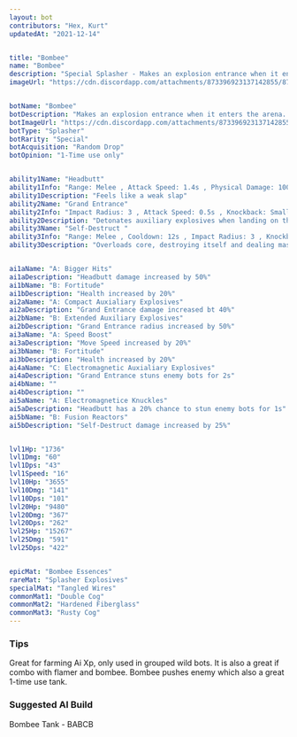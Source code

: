 ```yaml
---
layout: bot
contributors: "Hex, Kurt"
updatedAt: "2021-12-14"


title: "Bombee"
name: "Bombee"
description: "Special Splasher - Makes an explosion entrance when it enters the arena. Self-destructs when fully charged"
imageUrl: "https://cdn.discordapp.com/attachments/873396923137142855/873397789688729670/bombee.png"


botName: "Bombee"
botDescription: "Makes an explosion entrance when it enters the arena. Self-destructs when fully charged"
botImageUrl: "https://cdn.discordapp.com/attachments/873396923137142855/873397789688729670/bombee.png"
botType: "Splasher"
botRarity: "Special"
botAcquisition: "Random Drop"
botOpinion: "1-Time use only"


ability1Name: "Headbutt"
ability1Info: "Range: Melee , Attack Speed: 1.4s , Physical Damage: 100%"
ability1Description: "Feels like a weak slap"
ability2Name: "Grand Entrance"
ability2Info: "Impact Radius: 3 , Attack Speed: 0.5s , Knockback: Small , Energy Damage: 500%"
ability2Description: "Detonates auxiliary explosives when landing on the battlefield"
ability3Name: "Self-Destruct "
ability3Info: "Range: Melee , Cooldown: 12s , Impact Radius: 3 , Knockback: Small , Energy Damage: 1333%"
ability3Description: "Overloads core, destroying itself and dealing massive damage to nearby enemies."


ai1aName: "A: Bigger Hits"
ai1aDescription: "Headbutt damage increased by 50%"
ai1bName: "B: Fortitude"
ai1bDescription: "Health increased by 20%"
ai2aName: "A: Compact Auxialiary Explosives"
ai2aDescription: "Grand Entrance damage increased bt 40%"
ai2bName: "B: Extended Auxiliary Explosives"
ai2bDescription: "Grand Entrance radius increased by 50%"
ai3aName: "A: Speed Boost"
ai3aDescription: "Move Speed increased by 20%"
ai3bName: "B: Fortitude"
ai3bDescription: "Health increased by 20%"
ai4aName: "C: Electromagnetic Auxialiary Explosives"
ai4aDescription: "Grand Entrance stuns enemy bots for 2s"
ai4bName: ""
ai4bDescription: ""
ai5aName: "A: Electromagnetice Knuckles"
ai5aDescription: "Headbutt has a 20% chance to stun enemy bots for 1s"
ai5bName: "B: Fusion Reactors"
ai5bDescription: "Self-Destruct damage increased by 25%"


lvl1Hp: "1736"
lvl1Dmg: "60"
lvl1Dps: "43"
lvl1Speed: "16"
lvl10Hp: "3655"
lvl10Dmg: "141"
lvl10Dps: "101"
lvl20Hp: "9480"
lvl20Dmg: "367"
lvl20Dps: "262"
lvl25Hp: "15267"
lvl25Dmg: "591"
lvl25Dps: "422"


epicMat: "Bombee Essences"
rareMat: "Splasher Explosives"
specialMat: "Tangled Wires"
commonMat1: "Double Cog"
commonMat2: "Hardened Fiberglass"
commonMat3: "Rusty Cog"
---
```


### Tips
Great for farming Ai Xp, only used in grouped wild bots. It is also a great if combo with flamer and bombee. Bombee pushes enemy which also a great 1-time use tank.

### Suggested AI Build
Bombee Tank - BABCB
